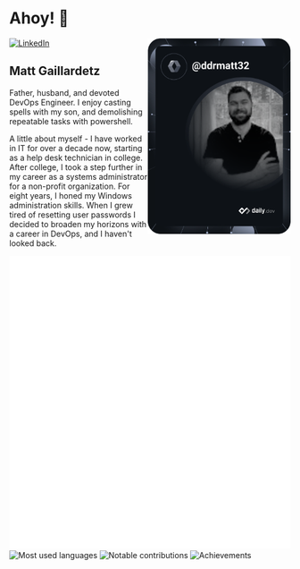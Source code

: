 # Ahoy! 👋

<div align="left">
  <a href="https://www.linkedin.com/in/matt-gaillardetz-9978b3b3/">
    <img
      src="https://img.shields.io/static/v1?logo=linkedin&style=flat-square&color=0072b1&label=LinkedIn&message=%E2%98%86"
      alt="LinkedIn"
    />
  </a>

  <a href="https://api.daily.dev/get?r=<Your dailydev username>" target="_blank">
    <img
      width="256"
      align="right"
      src="https://github.com/mwgaillardetz/mwgaillardetz/blob/main/devcard.svg"
    />
  </a>

</div>

## Matt Gaillardetz

Father, husband, and devoted DevOps Engineer. I enjoy casting spells with my son, and demolishing repeatable tasks with powershell.
 
A little about myself - I have worked in IT for over a decade now, starting as a help desk technician in college. After college, I took a step further in my career as a systems administrator for a non-profit organization. For eight years, I honed my Windows administration skills. When I grew tired of resetting user passwords I decided to broaden my horizons with a career in DevOps, and I haven't looked back. 

![Metrics](https://raw.githubusercontent.com/mwgaillardetz/mwgaillardetz/github-metrics/github-metrics.svg)
![Most used languages](https://raw.githubusercontent.com/mwgaillardetz/mwgaillardetz/github-metrics/language.svg)
![Notable contributions](https://raw.githubusercontent.com/mwgaillardetz/mwgaillardetz/github-metrics/notable.svg)
![Achievements](https://raw.githubusercontent.com/mwgaillardetz/mwgaillardetz/github-metrics/achievements.svg)
